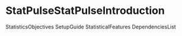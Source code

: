# StatPulseStatPulseIntroduction
StatisticsObjectives
SetupGuide
StatisticalFeatures
DependenciesList
